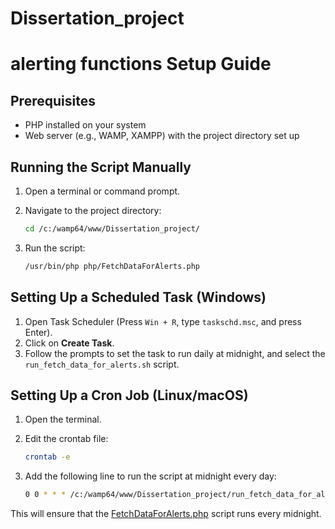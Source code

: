 # Dissertation_project
# alerting functions Setup Guide

## Prerequisites

- PHP installed on your system
- Web server (e.g., WAMP, XAMPP) with the project directory set up

## Running the Script Manually

1. Open a terminal or command prompt.
2. Navigate to the project directory:

    ```sh
    cd /c:/wamp64/www/Dissertation_project/
    ```

3. Run the script:

    ```sh
    /usr/bin/php php/FetchDataForAlerts.php
    ```

## Setting Up a Scheduled Task (Windows)

1. Open Task Scheduler (Press `Win + R`, type `taskschd.msc`, and press Enter).
2. Click on **Create Task**.
3. Follow the prompts to set the task to run daily at midnight, and select the `run_fetch_data_for_alerts.sh` script.

## Setting Up a Cron Job (Linux/macOS)

1. Open the terminal.
2. Edit the crontab file:

    ```sh
    crontab -e
    ```

3. Add the following line to run the script at midnight every day:

    ```sh
    0 0 * * * /c:/wamp64/www/Dissertation_project/run_fetch_data_for_alerts.sh
    ```

This will ensure that the [FetchDataForAlerts.php](http://_vscodecontentref_/2) script runs every midnight.
